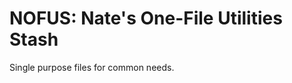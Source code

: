 NOFUS: Nate's One-File Utilities Stash
=====================
Single purpose files for common needs.


